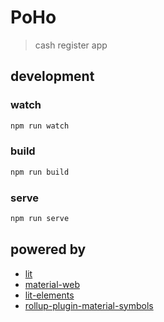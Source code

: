 # PoHo

> cash register app

## development

### watch

```sh
npm run watch
```

### build

```sh
npm run build
```

### serve

```sh
npm run serve
```

## powered by

- [lit](https://lit.dev)
- [material-web](https://material-web.dev/)
- [lit-elements](https://github.com/VandeurenGlenn/custom-elements/tree/main/packages/lit-elements)
- [rollup-plugin-material-symbols](https://github.com/vandeurenglenn/rollup-plugin-material-symbols)
